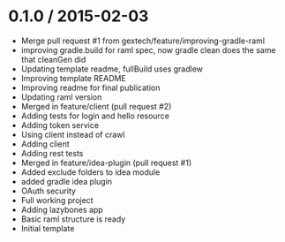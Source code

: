 
0.1.0 / 2015-02-03
==================

  * Merge pull request #1 from gextech/feature/improving-gradle-raml
  * improving gradle.build for raml spec, now gradle clean does the same that cleanGen did
  * Updating template readme, fullBuild uses gradlew
  * Improving template README
  * Improving readme for final publication
  * Updating raml version
  * Merged in feature/client (pull request #2)
  * Adding tests for login and hello resource
  * Adding token service
  * Using client instead of crawl
  * Adding client
  * Adding rest tests
  * Merged in feature/idea-plugin (pull request #1)
  * Added exclude folders to idea module
  * added gradle idea plugin
  * OAuth security
  * Full working project
  * Adding lazybones app
  * Basic raml structure is ready
  * Initial template

